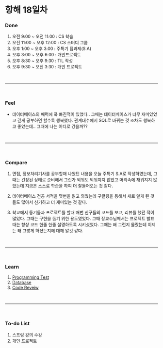 # 항해 18일차

 ### Done
 1) 오전 9:00 ~ 오전 11:00 : CS 학습
 2) 오전 11:00 ~ 오후 12:00 : CS 스터디 그룹
 3) 오후 1:00 ~ 오후 3:00 : 주특기 팀과제(S.A)
 4) 오후 3:00 ~ 오후 6:00 : 개인프로젝트
 5) 오후 8:30 ~ 오후 9:30 : TIL 작성
 6) 오후 9:30 ~ 오전 3:30 : 개인 프로젝트
 
<br />
<hr>
<br />

### Feel
  * 데이터베이스의 매력에 푹 빠진적이 있었다.. 그때는 데이터베이스가 너무 재미있었고 깊게 공부하면 할수록 행복했다. 관계대수에서 SQL로 바뀌는 것 조차도 행복하고 좋았는데.. 그때에 나는 어디로 갔을까??
  
<br />
<hr>
<br />

### Compare
  1. 면접, 정보처리기사를 공부할때 나왔던 내용을 오늘 주특기 S.A로 작성하였는데, 그때는 긴장된 상태로 준비해서 그런가 외워도 외워지지 않았고 머리속에 채워지지 않았는데 지금은 스스로 학습을 하여 더 잘들어오는 것 같다.

  2. 데이터베이스 전공 서적을 몇번을 읽고 외웠는데 구글링을 통해서 새로 알게 된 것들도 많아서 신기하고 더 재미있는 것 같다.

  3. 학교에서 동기들과 프로젝트를 할때 매번 친구들의 코드를 보고, 리뷰를 했던 적이 많았다. 그때는 구현을 돕기 위한 용도였었다. 그때 장교수님께서는 프로젝트 발표때는 항상 코드 한줄 한줄 설명하도록 시키셨었다. 그때는 왜 그런지 몰랐는데 이제는 왜 그렇게 하셨는지에 대해 알것 같다.

<br />
<hr>
<br />

### Learn
  1. [Programming Test](https://github.com/bang-star/TIL/blob/main/programming/programming_test.md)
  2. [Database](https://github.com/bang-star/TIL/commit/fce11e2669086fa7127f3d2063b473e09f872f72)
  3. [Code Reveiw](https://github.com/bang-star/TIL/commit/2b900ef61c8ca50385483e2af40a32ce7e949853)
  
<br />
<hr>
<br />


### To-do List 
  1. 스프링 강의 수강
  2. 개인 프로젝트

